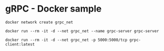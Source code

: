 # gRPC - Docker sample

```
docker network create grpc_net
```

```
docker run --rm -it -d --net grpc_net --name grpc-server grpc-server
```

```
docker run --rm -it -d --net grpc_net -p 5000:5000/tcp grpc-client:latest
```